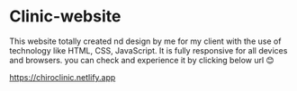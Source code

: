# Clinic-website
This website totally created nd design by me for my client with the use of technology like HTML, CSS, JavaScript. It is fully responsive for all devices and browsers.
you can check and experience it by clicking below url 😊

https://chiroclinic.netlify.app
